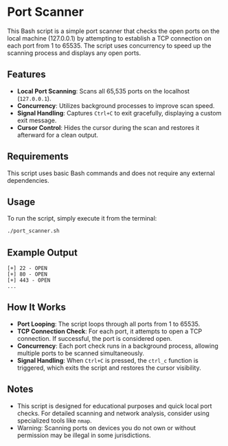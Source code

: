 # Port Scanner

This Bash script is a simple port scanner that checks the open ports on the local machine (127.0.0.1) by attempting to establish a TCP connection on each port from 1 to 65535. The script uses concurrency to speed up the scanning process and displays any open ports.

## Features

- **Local Port Scanning**: Scans all 65,535 ports on the localhost (`127.0.0.1`).
- **Concurrency**: Utilizes background processes to improve scan speed.
- **Signal Handling**: Captures `Ctrl+C` to exit gracefully, displaying a custom exit message.
- **Cursor Control**: Hides the cursor during the scan and restores it afterward for a clean output.

## Requirements

This script uses basic Bash commands and does not require any external dependencies.

## Usage

To run the script, simply execute it from the terminal:

```bash
./port_scanner.sh
```

## Example Output

```
[+] 22 - OPEN
[+] 80 - OPEN
[+] 443 - OPEN
...
```

## How It Works

- **Port Looping**: The script loops through all ports from 1 to 65535.
- **TCP Connection Check**: For each port, it attempts to open a TCP connection. If successful, the port is considered open.
- **Concurrency**: Each port check runs in a background process, allowing multiple ports to be scanned simultaneously.
- **Signal Handling**: When `Ctrl+C` is pressed, the `ctrl_c` function is triggered, which exits the script and restores the cursor visibility.

## Notes

- This script is designed for educational purposes and quick local port checks. For detailed scanning and network analysis, consider using specialized tools like `nmap`.
- Warning: Scanning ports on devices you do not own or without permission may be illegal in some jurisdictions.
